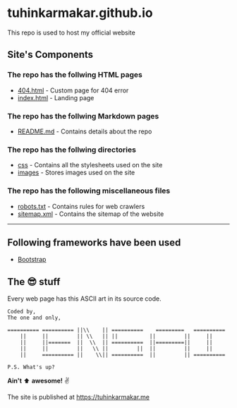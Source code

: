 # tuhinkarmakar.github.io
This repo is used to host my official website

## Site's Components

### The repo has the follwing HTML pages
* [404.html](404.html) - Custom page for 404 error
* [index.html](index.html) - Landing page

### The repo has the follwing Markdown pages
* [README.md](README.md) - Contains details about the repo

### The repo has the follwing directories
* [css](css) - Contains all the stylesheets used on the site
* [images](images) - Stores images used on the site

### The repo has the following miscellaneous files
* [robots.txt](robots.txt) - Contains rules for web crawlers
* [sitemap.xml](sitemap.xml) - Contains the sitemap of the website

---

## Following frameworks have been used
* [Bootstrap](https://getbootstrap.com/)

## The :sunglasses: stuff
Every web page has this ASCII art in its source code.

```
Coded by,
The one and only,

========== ========== ||\\    || ==========    =========   ==========
    ||     ||         || \\   || ||          ||         ||     ||
    ||     ||=======  ||  \\  || ==========  ||=========||     ||
    ||     ||         ||   \\ ||         ||  ||         ||     ||
    ||     ========== ||    \\|| ==========  ||         || ==========

P.S. What's up?
```

**Ain't** :arrow_up: **awesome!** :v:

The site is published at https://tuhinkarmakar.me
